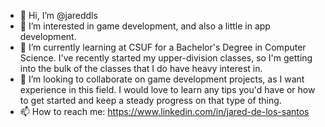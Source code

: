 - 👋 Hi, I’m @jareddls
- 👀 I’m interested in game development, and also a little in app development.
- 🌱 I’m currently learning at CSUF for a Bachelor's Degree in Computer Science. I've recently started my upper-division classes,
      so I'm getting into the bulk of the classes that I do have heavy interest in.
- 💞️ I’m looking to collaborate on game development projects, as I want experience in this field. I would love to learn
      any tips you'd have or how to get started and keep a steady progress on that type of thing.
- 📫 How to reach me: 
          https://www.linkedin.com/in/jared-de-los-santos

